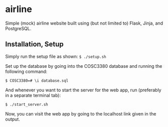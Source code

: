 # airline
Simple (mock) airline website built using (but not limited to) Flask, Jinja, and PostgreSQL.

## Installation, Setup

Simply run the setup file as shown:
`$ ./setup.sh`

Set up the database by going into the COSC3380 database and running the following command:

`$ COSC3380=# \i database.sql`

And whenever you want to start the server for the web app, run (preferably in a separate terminal tab):

`$ ./start_server.sh`

Now, you can visit the web app by going to the localhost link given in the output.